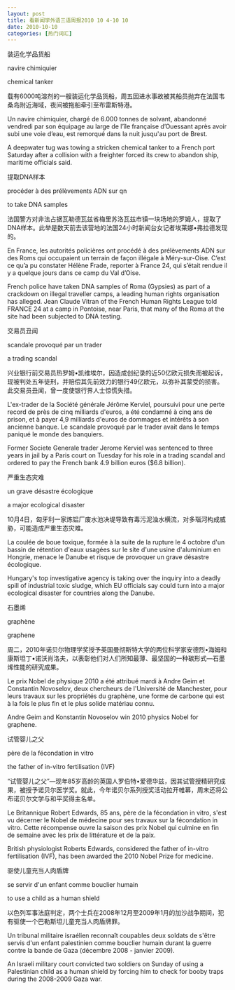 ```yaml
---
layout: post
title: 看新闻学外语三语周报2010 10 4-10 10
date: 2010-10-10
categories: [热门词汇]  
---
```


装运化学品货船

navire chimiquier

chemical tanker

载有6000吨溶剂的一艘装运化学品货船，周五因进水事故被其船员抛弃在法国韦桑岛附近海域，夜间被拖船牵引至布雷斯特港。

Un navire chimiquier, chargé de 6.000 tonnes de solvant, abandonné vendredi par son équipage au large de l’île française d’Ouessant après avoir subi une voie d’eau, est remorqué dans la nuit jusqu'au port de Brest.

A deepwater tug was towing a stricken chemical tanker to a French port Saturday after a collision with a freighter forced its crew to abandon ship, maritime officials said.

提取DNA样本

procéder à des prélèvements ADN sur qn

to take DNA samples

法国警方对非法占据瓦勒德瓦兹省梅里苏洛瓦兹市镇一块场地的罗姆人，提取了DNA样本。此举是数天前去该营地的法国24小时新闻台女记者埃莱娜•弗拉德发现的。

En France, les autorités policières ont procédé à des prélèvements ADN sur des Roms qui occupaient un terrain de façon illégale à Méry-sur-Oise. C’est ce qu’a pu constater Hélène Frade, reporter à France 24, qui s’était rendue il y a quelque jours dans ce camp du Val d’Oise.

French police have taken DNA samples of Roma (Gypsies) as part of a crackdown on illegal traveller camps, a leading human rights organisation has alleged. Jean Claude Vitran of the French Human Rights League told FRANCE 24 at a camp in Pontoise, near Paris, that many of the Roma at the site had been subjected to DNA testing.

交易员丑闻

scandale provoqué par un trader

a trading scandal

兴业银行前交易员热罗姆•凯维埃尔，因造成创纪录的近50亿欧元损失而被起诉，现被判处五年徒刑，并赔偿其先前效力的银行49亿欧元，以弥补其蒙受的损害。此交易员丑闻，曾一度使银行界人士惊慌失措。

L'ex-trader de la Société générale Jérôme Kerviel, poursuivi pour une perte record de près de cinq milliards d'euros, a été condamné à cinq ans de prison, et à payer 4,9 milliards d'euros de dommages et intérêts à son ancienne banque. Le scandale provoqué par le trader avait dans le temps paniqué le monde des banquiers.

Former Societe Generale trader Jerome Kerviel was sentenced to three years in jail by a Paris court on Tuesday for his role in a trading scandal and ordered to pay the French bank 4.9 billion euros ($6.8 billion).

严重生态灾难

un grave désastre écologique

a major ecological disaster

10月4日，匈牙利一家炼铝厂废水池决堤导致有毒污泥浊水横流，对多瑙河构成威胁，可能造成严重生态灾难。

La coulée de boue toxique, formée à la suite de la rupture le 4 octobre d'un bassin de rétention d'eaux usagées sur le site d'une usine d'aluminium en Hongrie, menace le Danube et risque de provoquer un grave désastre écologique.

Hungary's top investigative agency is taking over the inquiry into a deadly spill of industrial toxic sludge, which EU officials say could turn into a major ecological disaster for countries along the Danube.

石墨烯

graphène

graphene

周二，2010年诺贝尔物理学奖授予英国曼彻斯特大学的两位科学家安德烈•海姆和康斯坦丁•诺沃肖洛夫，以表彰他们对人们所知最薄、最坚固的一种碳形式—石墨烯性能的研究成果。

Le prix Nobel de physique 2010 a été attribué mardi à Andre Geim et Constantin Novoselov, deux chercheurs de l'Université de Manchester, pour leurs travaux sur les propriétés du graphène, une forme de carbone qui est à la fois le plus fin et le plus solide matériau connu.

Andre Geim and Konstantin Novoselov win 2010 physics Nobel for graphene.

试管婴儿之父

père de la fécondation in vitro

the father of in-vitro fertilisation (IVF)

“试管婴儿之父”—现年85岁高龄的英国人罗伯特•爱德华兹，因其试管授精研究成果，被授予诺贝尔医学奖。就此，今年诺贝尔系列授奖活动拉开帷幕，周末还将公布诺贝尔文学与和平奖得主名单。

Le Britannique Robert Edwards, 85 ans, père de la fécondation in vitro, s'est vu décerner le Nobel de médecine pour ses travaux sur la fécondation in vitro. Cette récompense ouvre la saison des prix Nobel qui culmine en fin de semaine avec les prix de littérature et de la paix.

British physiologist Roberts Edwards, considered the father of in-vitro fertilisation (IVF), has been awarded the 2010 Nobel Prize for medicine.

驱使儿童充当人肉盾牌

se servir d'un enfant comme bouclier humain

to use a child as a human shield

以色列军事法庭判定，两个士兵在2008年12月至2009年1月的加沙战争期间，犯有驱使一个巴勒斯坦儿童充当人肉盾牌罪。

Un tribunal militaire israélien reconnaît coupables deux soldats de s'être servis d'un enfant palestinien comme bouclier humain durant la guerre contre la bande de Gaza (décembre 2008 - janvier 2009).

An Israeli military court convicted two soldiers on Sunday of using a Palestinian child as a human shield by forcing him to check for booby traps during the 2008-2009 Gaza war.
